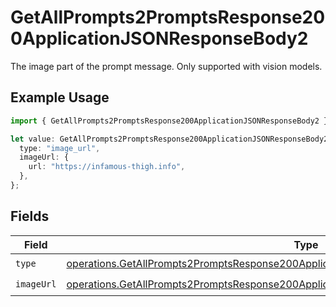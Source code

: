 # GetAllPrompts2PromptsResponse200ApplicationJSONResponseBody2

The image part of the prompt message. Only supported with vision models.

## Example Usage

```typescript
import { GetAllPrompts2PromptsResponse200ApplicationJSONResponseBody2 } from "orq-poc-typescript-multi-env-version/models/operations";

let value: GetAllPrompts2PromptsResponse200ApplicationJSONResponseBody2 = {
  type: "image_url",
  imageUrl: {
    url: "https://infamous-thigh.info",
  },
};
```

## Fields

| Field                                                                                                                                                                                                | Type                                                                                                                                                                                                 | Required                                                                                                                                                                                             | Description                                                                                                                                                                                          |
| ---------------------------------------------------------------------------------------------------------------------------------------------------------------------------------------------------- | ---------------------------------------------------------------------------------------------------------------------------------------------------------------------------------------------------- | ---------------------------------------------------------------------------------------------------------------------------------------------------------------------------------------------------- | ---------------------------------------------------------------------------------------------------------------------------------------------------------------------------------------------------- |
| `type`                                                                                                                                                                                               | [operations.GetAllPrompts2PromptsResponse200ApplicationJSONResponseBodyItems3VersionsType](../../models/operations/getallprompts2promptsresponse200applicationjsonresponsebodyitems3versionstype.md) | :heavy_check_mark:                                                                                                                                                                                   | N/A                                                                                                                                                                                                  |
| `imageUrl`                                                                                                                                                                                           | [operations.GetAllPrompts2PromptsResponse200ApplicationJSONResponseBodyImageUrl](../../models/operations/getallprompts2promptsresponse200applicationjsonresponsebodyimageurl.md)                     | :heavy_check_mark:                                                                                                                                                                                   | N/A                                                                                                                                                                                                  |